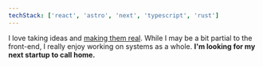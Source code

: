 ```yaml
---
techStack: ['react', 'astro', 'next', 'typescript', 'rust']
---
```

I love taking ideas and <ins>making them real</ins>.  While I may be a bit partial to the front-end, I really enjoy working on systems as a whole.  **I'm looking for my next startup to call home.**
